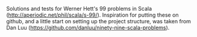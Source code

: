 Solutions and tests for Werner Hett's 99 problems in Scala
(http://aperiodic.net/phil/scala/s-99/). Inspiration for putting these
on github, and a little start on setting up the project structure, was
taken from Dan Luu (https://github.com/danluu/ninety-nine-scala-problems).

